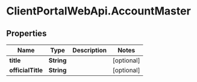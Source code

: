 # ClientPortalWebApi.AccountMaster

## Properties
Name | Type | Description | Notes
------------ | ------------- | ------------- | -------------
**title** | **String** |  | [optional] 
**officialTitle** | **String** |  | [optional] 



